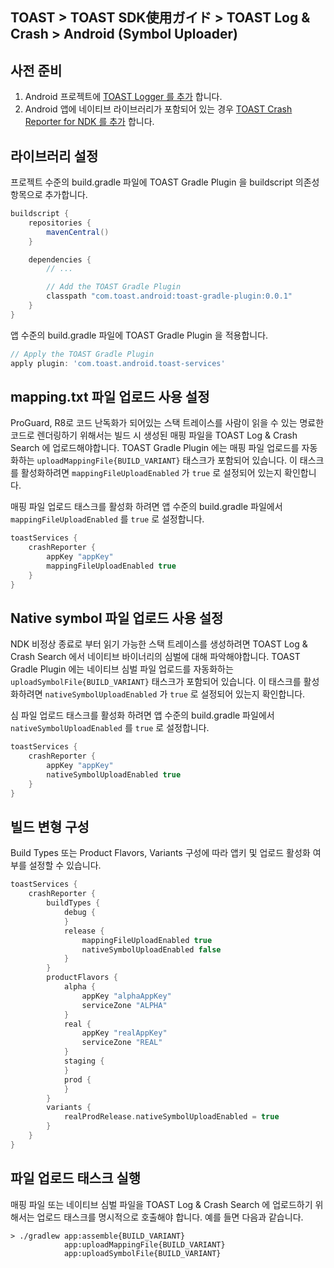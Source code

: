 ## TOAST > TOAST SDK使用ガイド > TOAST Log & Crash > Android (Symbol Uploader)

## 사전 준비

1. Android 프로젝트에 [TOAST Logger 를 추가](https://docs.toast.com/ko/TOAST/ko/toast-sdk/log-collector-android/) 합니다.
2. Android 앱에 네이티브 라이브러리가 포함되어 있는 경우 [TOAST Crash Reporter for NDK 를 추가](https://docs.toast.com/ko/TOAST/ko/toast-sdk/log-collector-ndk/) 합니다.

## 라이브러리 설정

프로젝트 수준의 build.gradle 파일에 TOAST Gradle Plugin 을 buildscript 의존성 항목으로 추가합니다.

```groovy
buildscript {
    repositories {
        mavenCentral()
    }

    dependencies {
        // ...

        // Add the TOAST Gradle Plugin
        classpath "com.toast.android:toast-gradle-plugin:0.0.1"
    }
}
```

앱 수준의 build.gradle 파일에 TOAST Gradle Plugin 을 적용합니다.

```groovy
// Apply the TOAST Gradle Plugin
apply plugin: 'com.toast.android.toast-services'
```

## mapping.txt 파일 업로드 사용 설정

ProGuard, R8로 코드 난독화가 되어있는 스택 트레이스를 사람이 읽을 수 있는 명료한 코드로 렌더링하기 위해서는 빌드 시 생성된 매핑 파일을 TOAST Log & Crash Search 에 업로드해야합니다.
TOAST Gradle Plugin 에는 매핑 파일 업로드를 자동화하는 `uploadMappingFile{BUILD_VARIANT}` 태스크가 포함되어 있습니다. 이 태스크를 활성화하려면 `mappingFileUploadEnabled` 가 `true` 로 설정되어 있는지 확인합니다.


매핑 파일 업로드 태스크를 활성화 하려면 앱 수준의 build.gradle 파일에서 `mappingFileUploadEnabled` 를 `true` 로 설정합니다.

```groovy
toastServices {
    crashReporter {
        appKey "appKey"
        mappingFileUploadEnabled true
    }
}
```

## Native symbol 파일 업로드 사용 설정

NDK 비정상 종료로 부터 읽기 가능한 스택 트레이스를 생성하려면 TOAST Log & Crash Search 에서 네이티브 바이너리의 심벌에 대해 파악해야합니다.
TOAST Gradle Plugin 에는 네이티브 심벌 파일 업로드를 자동화하는 `uploadSymbolFile{BUILD_VARIANT}` 태스크가 포함되어 있습니다.
이 태스크를 활성화하려면 `nativeSymbolUploadEnabled` 가 `true` 로 설정되어 있는지 확인합니다.

심 파일 업로드 태스크를 활성화 하려면 앱 수준의 build.gradle 파일에서 `nativeSymbolUploadEnabled` 를 `true` 로 설정합니다.

```groovy
toastServices {
    crashReporter {
        appKey "appKey"
        nativeSymbolUploadEnabled true
    }
}
```

## 빌드 변형 구성

Build Types 또는 Product Flavors, Variants 구성에 따라 앱키 및 업로드 활성화 여부를 설정할 수 있습니다.

```groovy
toastServices {
    crashReporter {
        buildTypes {
            debug {
            }
            release {
                mappingFileUploadEnabled true
                nativeSymbolUploadEnabled false
            }
        }
        productFlavors {
            alpha {
                appKey "alphaAppKey"
                serviceZone "ALPHA"
            }
            real {
                appKey "realAppKey"
                serviceZone "REAL"
            }
            staging {
            }
            prod {
            }
        }
        variants {
            realProdRelease.nativeSymbolUploadEnabled = true
        }
    }
}
```

## 파일 업로드 태스크 실행

매핑 파일 또는 네이티브 심벌 파일을 TOAST Log & Crash Search 에 업로드하기 위해서는 업로드 태스크를 명시적으로 호출해야 합니다.
예를 들면 다음과 같습니다.

```
> ./gradlew app:assemble{BUILD_VARIANT}
            app:uploadMappingFile{BUILD_VARIANT}
            app:uploadSymbolFile{BUILD_VARIANT}
```
